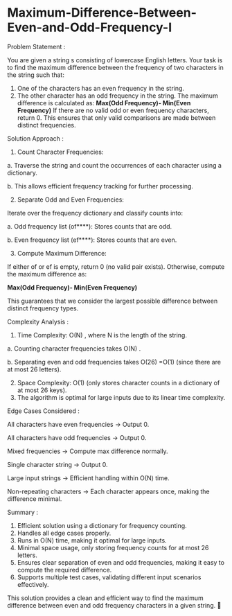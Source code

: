 # Maximum-Difference-Between-Even-and-Odd-Frequency-I

Problem Statement :


You are given a string s consisting of lowercase English letters. Your task is to find the maximum difference between the frequency of two characters in the string such that:
1. One of the characters has an even frequency in the string.
2. The other character has an odd frequency in the string.
The maximum difference is calculated as:
**Max(Odd Frequency)- Min(Even Frequency)**
If there are no valid odd or even frequency characters, return 0. This ensures that only valid comparisons are made between distinct frequencies.

Solution Approach :


1. Count Character Frequencies:

a. Traverse the string and count the occurrences of each character using a dictionary.

b. This allows efficient frequency tracking for further processing.

2. Separate Odd and Even Frequencies:

Iterate over the frequency dictionary and classify counts into:

a. Odd frequency list (of****): Stores counts that are odd.

b. Even frequency list (ef****): Stores counts that are even.

3. Compute Maximum Difference:

If either of or ef is empty, return 0 (no valid pair exists).
Otherwise, compute the maximum difference as:

**Max(Odd Frequency)- Min(Even Frequency)**

This guarantees that we consider the largest possible difference between distinct frequency types.

Complexity Analysis :

1. Time Complexity: O(N) , where N is the length of the string.

a. Counting character frequencies takes O(N) .

b. Separating even and odd frequencies takes O(26) =O(1) (since there are at most 26 letters).

2. Space Complexity: O(1) (only stores character counts in a dictionary of at most 26 keys).
3. The algorithm is optimal for large inputs due to its linear time complexity.

Edge Cases Considered :


All characters have even frequencies → Output 0.

All characters have odd frequencies → Output 0.

Mixed frequencies → Compute max difference normally.

Single character string → Output 0.

Large input strings → Efficient handling within O(N) time.

Non-repeating characters → Each character appears once, making the difference minimal.

Summary :


1. Efficient solution using a dictionary for frequency counting.
2. Handles all edge cases properly.
3. Runs in O(N) time, making it optimal for large inputs.
4. Minimal space usage, only storing frequency counts for at most 26 letters.
5. Ensures clear separation of even and odd frequencies, making it easy to compute the required difference.
6. Supports multiple test cases, validating different input scenarios effectively.

This solution provides a clean and efficient way to find the maximum difference between even and odd frequency characters in a given string. 🚀

